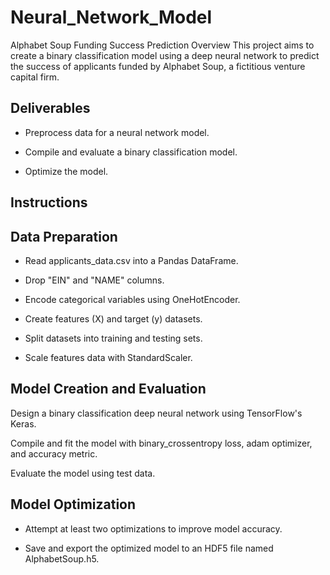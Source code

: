 # Neural_Network_Model

Alphabet Soup Funding Success Prediction
Overview
This project aims to create a binary classification model using a deep neural network to predict the success of applicants funded by Alphabet Soup, a fictitious venture capital firm.

## Deliverables
- Preprocess data for a neural network model.

- Compile and evaluate a binary classification model.

- Optimize the model.

## Instructions

## Data Preparation

- Read applicants_data.csv into a Pandas DataFrame.

- Drop "EIN" and "NAME" columns.

- Encode categorical variables using OneHotEncoder.

- Create features (X) and target (y) datasets.

- Split datasets into training and testing sets.

- Scale features data with StandardScaler.
## Model Creation and Evaluation

Design a binary classification deep neural network using TensorFlow's Keras.

Compile and fit the model with binary_crossentropy loss, adam optimizer, and accuracy metric.

Evaluate the model using test data.

## Model Optimization

- Attempt at least two optimizations to improve model accuracy.

- Save and export the optimized model to an HDF5 file named AlphabetSoup.h5.
